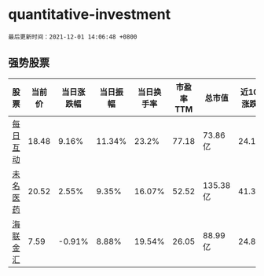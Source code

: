 # quantitative-investment

`最后更新时间：2021-12-01 14:06:48 +0800`

## 强势股票

|股票|当前价|当日涨跌幅|当日振幅|当日换手率|市盈率TTM|总市值|近10日涨跌幅|
|----|----|----|----|----|----|----|----|
|[每日互动](https://xueqiu.com/S/SZ300766)|18.48|9.16%|11.34%|23.2%|77.18|73.86亿|24.11%|
|[未名医药](https://xueqiu.com/S/SZ002581)|20.52|2.55%|9.35%|16.07%|52.52|135.38亿|41.32%|
|[海联金汇](https://xueqiu.com/S/SZ002537)|7.59|-0.91%|8.88%|19.54%|26.05|88.99亿|24.84%|
